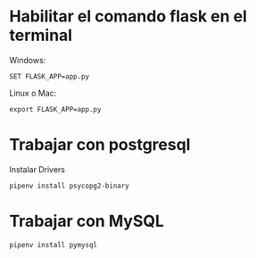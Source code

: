 # Habilitar el comando flask en el terminal

Windows: 
```shell
SET FLASK_APP=app.py
```

Linux o Mac:
```shell
export FLASK_APP=app.py
```

# Trabajar con postgresql

Instalar Drivers
```shell
pipenv install psycopg2-binary
```

# Trabajar con MySQL

```shell
pipenv install pymysql
```
